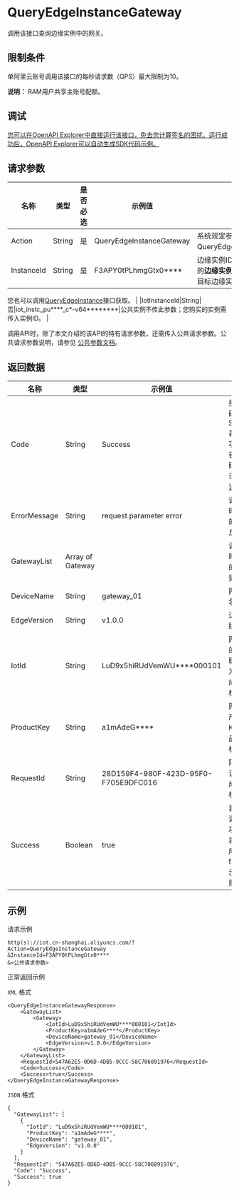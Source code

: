# QueryEdgeInstanceGateway

调用该接口查询边缘实例中的网关。

## 限制条件

单阿里云账号调用该接口的每秒请求数（QPS）最大限制为10。

**说明：** RAM用户共享主账号配额。

## 调试

[您可以在OpenAPI Explorer中直接运行该接口，免去您计算签名的困扰。运行成功后，OpenAPI Explorer可以自动生成SDK代码示例。](https://api.aliyun.com/#product=Iot&api=QueryEdgeInstanceGateway&type=RPC&version=2018-01-20)

## 请求参数

|名称|类型|是否必选|示例值|描述|
|--|--|----|---|--|
|Action|String|是|QueryEdgeInstanceGateway|系统规定参数。取值：QueryEdgeInstanceGateway。 |
|InstanceId|String|是|F3APY0tPLhmgGtx0\*\*\*\*|边缘实例ID。在[边缘计算控制台](https://iot.console.aliyun.com/le/instance/list)的**边缘实例**页面中，鼠标悬浮在目标边缘实例名称上获取ID。

 您也可以调用[QueryEdgeInstance](~~135214~~)接口获取。 |
|IotInstanceId|String|否|iot\_instc\_pu\*\*\*\*\_c\*-v64\*\*\*\*\*\*\*\*|公共实例不传此参数；您购买的实例需传入实例ID。 |

调用API时，除了本文介绍的该API的特有请求参数，还需传入公共请求参数。公共请求参数说明，请参见 [公共参数文档](~~30561~~)。

## 返回数据

|名称|类型|示例值|描述|
|--|--|---|--|
|Code|String|Success|接口返回码。Success表示成功，其它表示错误码。详情请参见[错误码](~~135200~~)。 |
|ErrorMessage|String|request parameter error|调用失败时，返回的出错信息。 |
|GatewayList|Array of Gateway| |调用成功时，返回的网关数据。 |
|DeviceName|String|gateway\_01|网关设备名称。 |
|EdgeVersion|String|v1.0.0|边缘服务版本号。 |
|IotId|String|LuD9x5hiRUdVemWU\*\*\*\*000101|网关设备的ID，物联网平台为设备生成的唯一标识符。 |
|ProductKey|String|a1mAdeG\*\*\*\*|网关所属产品的Key，产品的唯一标识符。 |
|RequestId|String|28D159F4-980F-423D-95F0-F705E9DFC016|阿里云为该请求生成的唯一标识符。 |
|Success|Boolean|true|表示是否调用成功。true表示调用成功，false表示调用失败。 |

## 示例

请求示例

```
http(s)://iot.cn-shanghai.aliyuncs.com/?Action=QueryEdgeInstanceGateway
&InstanceId=F3APY0tPLhmgGtx0****
&<公共请求参数>
```

正常返回示例

`XML` 格式

```
<QueryEdgeInstanceGatewayResponse>
    <GatewayList>
        <Gateway>
            <IotId>LuD9x5hiRUdVemWU****000101</IotId>
            <ProductKey>a1mAdeG****</ProductKey>
            <DeviceName>gateway_01</DeviceName>
            <EdgeVersion>v1.0.0</EdgeVersion>
        </Gateway>
    </GatewayList>
    <RequestId>547A62E5-0D6D-4DB5-9CCC-58C706891976</RequestId>
    <Code>Success</Code>
    <Success>true</Success>
</QueryEdgeInstanceGatewayResponse>
```

`JSON` 格式

```
{
  "GatewayList": [
    {
      "IotId": "LuD9x5hiRUdVemWU****000101",
      "ProductKey": "a1mAdeG****",
      "DeviceName": "gateway_01",
      "EdgeVersion": "v1.0.0"
    }
  ],
  "RequestId": "547A62E5-0D6D-4DB5-9CCC-58C706891976",
  "Code": "Success",
  "Success": true
}
```


